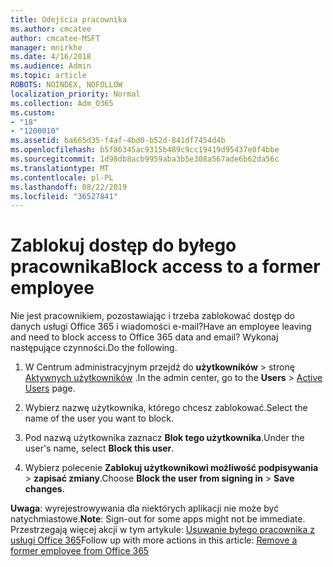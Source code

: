 ```yaml
---
title: Odejścia pracownika
ms.author: cmcatee
author: cmcatee-MSFT
manager: mnirkhe
ms.date: 4/16/2018
ms.audience: Admin
ms.topic: article
ROBOTS: NOINDEX, NOFOLLOW
localization_priority: Normal
ms.collection: Adm_O365
ms.custom:
- "18"
- "1200010"
ms.assetid: ba665d35-f4af-4bd0-b52d-841df7454d4b
ms.openlocfilehash: b5f86345ac9315b489c9cc19419d95437e0f4bbe
ms.sourcegitcommit: 1d98db8acb9959aba3b5e308a567ade6b62da56c
ms.translationtype: MT
ms.contentlocale: pl-PL
ms.lasthandoff: 08/22/2019
ms.locfileid: "36527841"
---
```

# <a name="block-access-to-a-former-employee"></a><span data-ttu-id="da4c8-102">Zablokuj dostęp do byłego pracownika</span><span class="sxs-lookup"><span data-stu-id="da4c8-102">Block access to a former employee</span></span>

<span data-ttu-id="da4c8-103">Nie jest pracownikiem, pozostawiając i trzeba zablokować dostęp do danych usługi Office 365 i wiadomości e-mail?</span><span class="sxs-lookup"><span data-stu-id="da4c8-103">Have an employee leaving and need to block access to Office 365 data and email?</span></span> <span data-ttu-id="da4c8-104">Wykonaj następujące czynności.</span><span class="sxs-lookup"><span data-stu-id="da4c8-104">Do the following.</span></span>
  
1. <span data-ttu-id="da4c8-105">W Centrum administracyjnym przejdź do **użytkowników** \> stronę [Aktywnych użytkowników](https://go.microsoft.com/fwlink/p/?linkid=834822) .</span><span class="sxs-lookup"><span data-stu-id="da4c8-105">In the admin center, go to the **Users** \> [Active Users](https://go.microsoft.com/fwlink/p/?linkid=834822) page.</span></span>

2. <span data-ttu-id="da4c8-106">Wybierz nazwę użytkownika, którego chcesz zablokować.</span><span class="sxs-lookup"><span data-stu-id="da4c8-106">Select the name of the user you want to block.</span></span>

3. <span data-ttu-id="da4c8-107">Pod nazwą użytkownika zaznacz **Blok tego użytkownika**.</span><span class="sxs-lookup"><span data-stu-id="da4c8-107">Under the user's name, select **Block this user**.</span></span>

4. <span data-ttu-id="da4c8-108">Wybierz polecenie **Zablokuj użytkownikowi możliwość podpisywania** \> **zapisać zmiany**.</span><span class="sxs-lookup"><span data-stu-id="da4c8-108">Choose **Block the user from signing in** \> **Save changes**.</span></span>

<span data-ttu-id="da4c8-109">**Uwaga**: wyrejestrowywania dla niektórych aplikacji nie może być natychmiastowe.</span><span class="sxs-lookup"><span data-stu-id="da4c8-109">**Note**: Sign-out for some apps might not be immediate.</span></span> <span data-ttu-id="da4c8-110">Przestrzegają więcej akcji w tym artykule: [Usuwanie byłego pracownika z usługi Office 365](https://docs.microsoft.com/office365/admin/add-users/remove-former-employee)</span><span class="sxs-lookup"><span data-stu-id="da4c8-110">Follow up with more actions in this article: [Remove a former employee from Office 365](https://docs.microsoft.com/office365/admin/add-users/remove-former-employee)</span></span>
